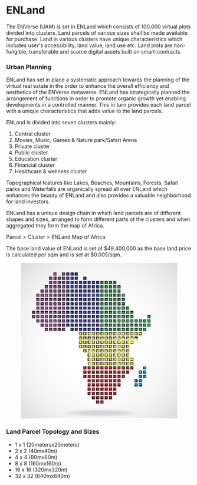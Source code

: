 # ENLand

The ENVerse (UAM) is set in ENLand which consists of 100,000 virtual plots divided into clusters. Land parcels of various sizes shall be made available for purchase. Land in various clusters have unique characteristics which includes user's accessibility, land value, land use etc. Land plots are non-fungible, transferable and scarce digital assets built on smart-contracts.

### Urban Planning

ENLand has set in place a systematic approach towards the planning of the virtual real estate in the order to enhance the overall efficiency and aesthetics of the ENVerse metaverse. ENLand has strategically planned the arrangement of functions in order to promote organic growth yet enabling developments in a controlled manner. This in turn provides each land parcel with a unique characteristics that adds value to the land parcels.

ENLand is divided into seven clusters mainly:

1. Central cluster
2. Movies, Music, Games & Nature park/Safari Arena
3. Private cluster
4. Public cluster
5. Education cluster
6. Financial cluster
7. Healthcare & wellness cluster

Topographical features like Lakes, Beaches, Mountains, Forests, Safari parks and Waterfalls are organically spread all over ENLand which enhances the beauty of ENLand and also provides a valuable neighborhood for land investors.&#x20;

ENLand has a unique design chain in which land parcels are of different shapes and sizes, arranged to form different parts of the clusters and when aggregated they form the map of Africa.

Parcel > Cluster > ENLand Map of Africa

The base land value of ENLand is set at $49,400,000 as the base land price is calculated per sqm and is set at $0.005/sqm.

<figure><img src="../../.gitbook/assets/ENLAND MAP.jpg" alt=""><figcaption></figcaption></figure>

### Land Parcel Topology and Sizes

* 1 x 1 (20metersx20meters)
* 2 x 2 (40mx40m)
* 4 x 4 (80mx80m)
* 8 x 8 (160mx160m)
* 16 x 16 (320mx320m)
* 32 x 32 (640mx640m)
